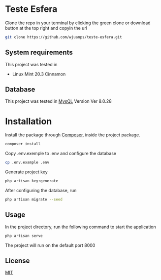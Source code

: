 # Teste Esfera

Clone the repo in your terminal by clicking the green clone or download button at the top right and copyin the url

```bash
git clone https://github.com/wjuanps/teste-esfera.git
```

## System requirements

This project was tested in

* Linux Mint 20.3 Cinnamon

## Database

This project was tested in [MysQL](https://dev.mysql.com/downloads/mysql/) Version Ver 8.0.28

# Installation

Install the package through [Composer](https://getcomposer.org/), inside the project package.

```bash
composer install
```

Copy .env.exemple to .env and configure the database

```bash
cp .env.example .env
```

Generate project key

```bash
php artisan key:generate
```

After configuring the database, run

```bash
php artisan migrate --seed
```

## Usage

In the project directory, run the following command to start the application

```bash
php artisan serve
```

The project will run on the default port 8000

## License
[MIT](https://choosealicense.com/licenses/mit/)
